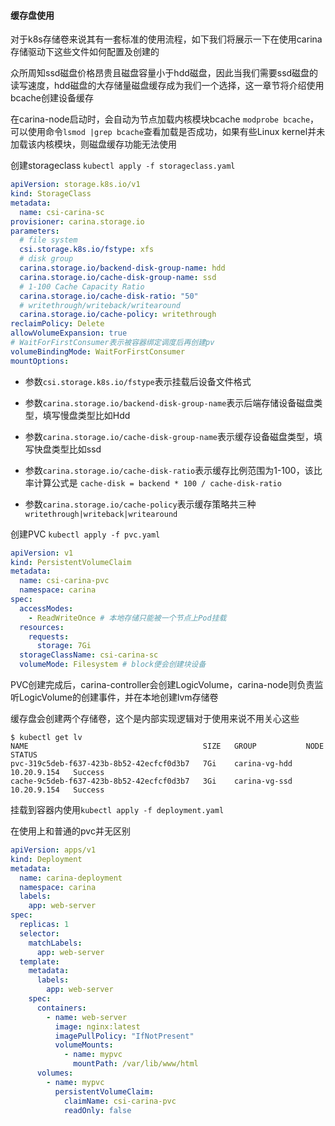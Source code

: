 #### 缓存盘使用

对于k8s存储卷来说其有一套标准的使用流程，如下我们将展示一下在使用carina存储驱动下这些文件如何配置及创建的

众所周知ssd磁盘价格昂贵且磁盘容量小于hdd磁盘，因此当我们需要ssd磁盘的读写速度，hdd磁盘的大存储量磁盘缓存成为我们一个选择，这一章节将介绍使用bcache创建设备缓存

在carina-node启动时，会自动为节点加载内核模块bcache `modprobe bcache`，可以使用命令`lsmod |grep bcache`查看加载是否成功，如果有些Linux kernel并未加载该内核模块，则磁盘缓存功能无法使用

创建storageclass `kubectl apply -f storageclass.yaml`

```yaml
apiVersion: storage.k8s.io/v1
kind: StorageClass
metadata:
  name: csi-carina-sc
provisioner: carina.storage.io
parameters:
  # file system
  csi.storage.k8s.io/fstype: xfs
  # disk group
  carina.storage.io/backend-disk-group-name: hdd
  carina.storage.io/cache-disk-group-name: ssd
  # 1-100 Cache Capacity Ratio
  carina.storage.io/cache-disk-ratio: "50"
  # writethrough/writeback/writearound
  carina.storage.io/cache-policy: writethrough
reclaimPolicy: Delete
allowVolumeExpansion: true
# WaitForFirstConsumer表示被容器绑定调度后再创建pv
volumeBindingMode: WaitForFirstConsumer
mountOptions:
```

- 参数`csi.storage.k8s.io/fstype`表示挂载后设备文件格式

- 参数`carina.storage.io/backend-disk-group-name`表示后端存储设备磁盘类型，填写慢盘类型比如Hdd
- 参数`carina.storage.io/cache-disk-group-name`表示缓存设备磁盘类型，填写快盘类型比如ssd
- 参数`carina.storage.io/cache-disk-ratio`表示缓存比例范围为1-100，该比率计算公式是 `cache-disk = backend * 100 / cache-disk-ratio`
- 参数`carina.storage.io/cache-policy`表示缓存策略共三种`writethrough|writeback|writearound`

创建PVC `kubectl apply -f pvc.yaml`

```yaml
apiVersion: v1
kind: PersistentVolumeClaim
metadata:
  name: csi-carina-pvc
  namespace: carina
spec:
  accessModes:
    - ReadWriteOnce # 本地存储只能被一个节点上Pod挂载
  resources:
    requests:
      storage: 7Gi
  storageClassName: csi-carina-sc
  volumeMode: Filesystem # block便会创建块设备
```

PVC创建完成后，carina-controller会创建LogicVolume，carina-node则负责监听LogicVolume的创建事件，并在本地创建lvm存储卷

缓存盘会创建两个存储卷，这个是内部实现逻辑对于使用来说不用关心这些

```shell
$ kubectl get lv
NAME                                       SIZE   GROUP           NODE          STATUS
pvc-319c5deb-f637-423b-8b52-42ecfcf0d3b7   7Gi    carina-vg-hdd   10.20.9.154   Success
cache-9c5deb-f637-423b-8b52-42ecfcf0d3b7   3Gi    carina-vg-ssd   10.20.9.154   Success
```

挂载到容器内使用`kubectl apply -f deployment.yaml`

在使用上和普通的pvc并无区别

```yaml
apiVersion: apps/v1
kind: Deployment
metadata:
  name: carina-deployment
  namespace: carina
  labels:
    app: web-server
spec:
  replicas: 1
  selector:
    matchLabels:
      app: web-server
  template:
    metadata:
      labels:
        app: web-server
    spec:
      containers:
        - name: web-server
          image: nginx:latest
          imagePullPolicy: "IfNotPresent"
          volumeMounts:
            - name: mypvc
              mountPath: /var/lib/www/html
      volumes:
        - name: mypvc
          persistentVolumeClaim:
            claimName: csi-carina-pvc
            readOnly: false
```


